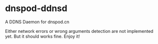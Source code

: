 dnspod-ddnsd
============

A DDNS Daemon for dnspod.cn


Either network errors or wrong arguments detection are not implemented yet.
But it should works fine. Enjoy it!
